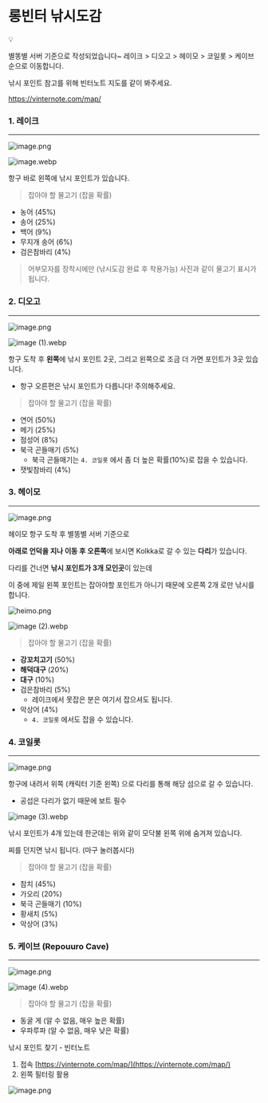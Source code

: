 # 롱빈터 낚시도감

<aside>
💡

별똥별 서버 기준으로 작성되었습니다~
레이크 > 디오고 > 헤이모 > 코일롯 > 케이브 순으로 이동합니다.

</aside>

낚시 포인트 참고를 위해 빈터노트 지도를 같이 봐주세요.

https://vinternote.com/map/

### 1. 레이크

---

![[image.png](image.png)](https://private-user-images.githubusercontent.com/182466807/369750631-cac842b8-a515-4674-87f7-d6b5f0f5ca24.png?jwt=eyJhbGciOiJIUzI1NiIsInR5cCI6IkpXVCJ9.eyJpc3MiOiJnaXRodWIuY29tIiwiYXVkIjoicmF3LmdpdGh1YnVzZXJjb250ZW50LmNvbSIsImtleSI6ImtleTUiLCJleHAiOjE3MjcwNjU4NTksIm5iZiI6MTcyNzA2NTU1OSwicGF0aCI6Ii8xODI0NjY4MDcvMzY5NzUwNjMxLWNhYzg0MmI4LWE1MTUtNDY3NC04N2Y3LWQ2YjVmMGY1Y2EyNC5wbmc_WC1BbXotQWxnb3JpdGhtPUFXUzQtSE1BQy1TSEEyNTYmWC1BbXotQ3JlZGVudGlhbD1BS0lBVkNPRFlMU0E1M1BRSzRaQSUyRjIwMjQwOTIzJTJGdXMtZWFzdC0xJTJGczMlMkZhd3M0X3JlcXVlc3QmWC1BbXotRGF0ZT0yMDI0MDkyM1QwNDI1NTlaJlgtQW16LUV4cGlyZXM9MzAwJlgtQW16LVNpZ25hdHVyZT00ZDAwM2M4OGIwNTQwNzRhYTZkYzJmMjhjNmY1ZTI4NGMwOWUwYzkxZGYyNWNhMDMzY2Q1NGUwMmM5MmZjMjNlJlgtQW16LVNpZ25lZEhlYWRlcnM9aG9zdCJ9.f_XdcSe9a9cbCUR4PjXTBajByLDPy0P5ybgTqm17xsk)

![[image.webp](image.webp)](https://private-user-images.githubusercontent.com/182466807/369751113-9b58db08-4a68-4041-865d-ca68669be94f.png?jwt=eyJhbGciOiJIUzI1NiIsInR5cCI6IkpXVCJ9.eyJpc3MiOiJnaXRodWIuY29tIiwiYXVkIjoicmF3LmdpdGh1YnVzZXJjb250ZW50LmNvbSIsImtleSI6ImtleTUiLCJleHAiOjE3MjcwNjU4NTksIm5iZiI6MTcyNzA2NTU1OSwicGF0aCI6Ii8xODI0NjY4MDcvMzY5NzUxMTEzLTliNThkYjA4LTRhNjgtNDA0MS04NjVkLWNhNjg2NjliZTk0Zi5wbmc_WC1BbXotQWxnb3JpdGhtPUFXUzQtSE1BQy1TSEEyNTYmWC1BbXotQ3JlZGVudGlhbD1BS0lBVkNPRFlMU0E1M1BRSzRaQSUyRjIwMjQwOTIzJTJGdXMtZWFzdC0xJTJGczMlMkZhd3M0X3JlcXVlc3QmWC1BbXotRGF0ZT0yMDI0MDkyM1QwNDI1NTlaJlgtQW16LUV4cGlyZXM9MzAwJlgtQW16LVNpZ25hdHVyZT0yMGViMWY2MDdiYzFiMWQwYTk4MTQyNDIxZWVhMzhhZjFjMWQ3MmQwNThiZmU0NWY1Y2I5MjM1YzRhYTYzMzdkJlgtQW16LVNpZ25lZEhlYWRlcnM9aG9zdCJ9.GgHVJ-reFG6M_qZOc2Rm2R3WcvJ8yh9YSP4AJkwS8FE)

항구 바로 왼쪽에 낚시 포인트가 있습니다.

> 잡아야 할 물고기 (잡을 확률)
> 
- 농어 (45%)
- 송어 (25%)
- 백어 (9%)
- 무지개 송어 (6%)
- 검은참바리 (4%)

> 어부모자를 장착시에만 (낚시도감 완료 후 착용가능) 사진과 같이 물고기 표시가 됩니다.
> 

### 2. 디오고

---

![[image.png](image%201.png)](https://private-user-images.githubusercontent.com/182466807/369750620-4c04ba2b-48e2-4910-ad4c-2a03fe78b481.png?jwt=eyJhbGciOiJIUzI1NiIsInR5cCI6IkpXVCJ9.eyJpc3MiOiJnaXRodWIuY29tIiwiYXVkIjoicmF3LmdpdGh1YnVzZXJjb250ZW50LmNvbSIsImtleSI6ImtleTUiLCJleHAiOjE3MjcwNjU4NTksIm5iZiI6MTcyNzA2NTU1OSwicGF0aCI6Ii8xODI0NjY4MDcvMzY5NzUwNjIwLTRjMDRiYTJiLTQ4ZTItNDkxMC1hZDRjLTJhMDNmZTc4YjQ4MS5wbmc_WC1BbXotQWxnb3JpdGhtPUFXUzQtSE1BQy1TSEEyNTYmWC1BbXotQ3JlZGVudGlhbD1BS0lBVkNPRFlMU0E1M1BRSzRaQSUyRjIwMjQwOTIzJTJGdXMtZWFzdC0xJTJGczMlMkZhd3M0X3JlcXVlc3QmWC1BbXotRGF0ZT0yMDI0MDkyM1QwNDI1NTlaJlgtQW16LUV4cGlyZXM9MzAwJlgtQW16LVNpZ25hdHVyZT04ZWVhYTU0Njc0ODhmZmQxODYwMTA0OWFiYTRiZGQ5ZjhjOTZjYTM0ZTNkMDdhNGMzZTNkYzdhZmE0YzRlZTI3JlgtQW16LVNpZ25lZEhlYWRlcnM9aG9zdCJ9.JN-nYYVi0x4XYxo-OhfznrEHKGHrYVOS-a5A6_XMcOo)

![[image (1).webp](image_(1).webp)](https://private-user-images.githubusercontent.com/182466807/369751101-55db6108-60d5-4242-b456-0066f601f124.png?jwt=eyJhbGciOiJIUzI1NiIsInR5cCI6IkpXVCJ9.eyJpc3MiOiJnaXRodWIuY29tIiwiYXVkIjoicmF3LmdpdGh1YnVzZXJjb250ZW50LmNvbSIsImtleSI6ImtleTUiLCJleHAiOjE3MjcwNjU4NTksIm5iZiI6MTcyNzA2NTU1OSwicGF0aCI6Ii8xODI0NjY4MDcvMzY5NzUxMTAxLTU1ZGI2MTA4LTYwZDUtNDI0Mi1iNDU2LTAwNjZmNjAxZjEyNC5wbmc_WC1BbXotQWxnb3JpdGhtPUFXUzQtSE1BQy1TSEEyNTYmWC1BbXotQ3JlZGVudGlhbD1BS0lBVkNPRFlMU0E1M1BRSzRaQSUyRjIwMjQwOTIzJTJGdXMtZWFzdC0xJTJGczMlMkZhd3M0X3JlcXVlc3QmWC1BbXotRGF0ZT0yMDI0MDkyM1QwNDI1NTlaJlgtQW16LUV4cGlyZXM9MzAwJlgtQW16LVNpZ25hdHVyZT0wOGVlNmY2MjY2YmJiYmFhMmIzNWVmNDgzMDQ5MGJhMzRhNWY4ZTdlYjU3ZjBkOWMxOTI0ODhlODM4OWVmZWYwJlgtQW16LVNpZ25lZEhlYWRlcnM9aG9zdCJ9.J_f2Y3SC92nrOJyyruTBoksUA3bmxxPs3KhT3GnNBfI)

항구 도착 후 **왼쪽**에 낚시 포인트 2곳, 그리고 왼쪽으로 조금 더 가면 포인트가 3곳 있습니다.

- 항구 오른편은 낚시 포인트가 다릅니다! 주의해주세요.

> 잡아야 할 물고기 (잡을 확률)
> 
- 연어 (50%)
- 메기 (25%)
- 점성어 (8%)
- 북극 곤들매기 (5%)
    - 북극 곤들매기는 `4. 코일롯` 에서 좀 더 높은 확률(10%)로 잡을 수 있습니다.
- 잿빛참바리 (4%)

### 3. 헤이모

---

![[image.png](image%202.png)](https://private-user-images.githubusercontent.com/182466807/369750625-f3a23fdc-c1e9-42ae-b2d0-17e8f2c322fa.png?jwt=eyJhbGciOiJIUzI1NiIsInR5cCI6IkpXVCJ9.eyJpc3MiOiJnaXRodWIuY29tIiwiYXVkIjoicmF3LmdpdGh1YnVzZXJjb250ZW50LmNvbSIsImtleSI6ImtleTUiLCJleHAiOjE3MjcwNjU4NTksIm5iZiI6MTcyNzA2NTU1OSwicGF0aCI6Ii8xODI0NjY4MDcvMzY5NzUwNjI1LWYzYTIzZmRjLWMxZTktNDJhZS1iMmQwLTE3ZThmMmMzMjJmYS5wbmc_WC1BbXotQWxnb3JpdGhtPUFXUzQtSE1BQy1TSEEyNTYmWC1BbXotQ3JlZGVudGlhbD1BS0lBVkNPRFlMU0E1M1BRSzRaQSUyRjIwMjQwOTIzJTJGdXMtZWFzdC0xJTJGczMlMkZhd3M0X3JlcXVlc3QmWC1BbXotRGF0ZT0yMDI0MDkyM1QwNDI1NTlaJlgtQW16LUV4cGlyZXM9MzAwJlgtQW16LVNpZ25hdHVyZT00YzA3NTE4MTkxZTk0Yjg3N2E1NTUyNWJmYzg5Yjc4OGRlMGVhMjg4MzFhNGI4NTc5ODY1ZGZlZTdmZDAxNTNiJlgtQW16LVNpZ25lZEhlYWRlcnM9aG9zdCJ9.F3uB8B2pNoJ7zfvKJ20pA481olVWLDRNlXoBwv1SUKc)

헤이모 항구 도착 후 별똥별 서버 기준으로

**아래로 언덕을 지나 이동 후 오른쪽**에 보시면 Kolkka로 갈 수 있는 **다리**가 있습니다.

다리를 건너면 **낚시 포인트가 3개 모인곳**이 있는데

이 중에 제일 왼쪽 포인트는 잡아야할 포인트가 아니기 때문에 오른쪽 2개 로만 낚시를 합니다.

![[heimo.png](heimo.png)](https://private-user-images.githubusercontent.com/182466807/369755569-aa6c9634-a83c-4105-8dd9-400d0340f6f5.png?jwt=eyJhbGciOiJIUzI1NiIsInR5cCI6IkpXVCJ9.eyJpc3MiOiJnaXRodWIuY29tIiwiYXVkIjoicmF3LmdpdGh1YnVzZXJjb250ZW50LmNvbSIsImtleSI6ImtleTUiLCJleHAiOjE3MjcwNjgwMTYsIm5iZiI6MTcyNzA2NzcxNiwicGF0aCI6Ii8xODI0NjY4MDcvMzY5NzU1NTY5LWFhNmM5NjM0LWE4M2MtNDEwNS04ZGQ5LTQwMGQwMzQwZjZmNS5wbmc_WC1BbXotQWxnb3JpdGhtPUFXUzQtSE1BQy1TSEEyNTYmWC1BbXotQ3JlZGVudGlhbD1BS0lBVkNPRFlMU0E1M1BRSzRaQSUyRjIwMjQwOTIzJTJGdXMtZWFzdC0xJTJGczMlMkZhd3M0X3JlcXVlc3QmWC1BbXotRGF0ZT0yMDI0MDkyM1QwNTAxNTZaJlgtQW16LUV4cGlyZXM9MzAwJlgtQW16LVNpZ25hdHVyZT0zOGYwYTE3ODVmMjllMzVlYjg3ODJhZjM3MmI0YTY1Y2ZjZDBkOTRmMTU4ZTg5NWE1NWZkMDYyNjU3OTAwODQ2JlgtQW16LVNpZ25lZEhlYWRlcnM9aG9zdCJ9.XyBh8u7S3sBk_r7uyAV88AHSaF6_OtwBzOlCQX_8PBE)

![[image (2).webp](image_(2).webp)](https://private-user-images.githubusercontent.com/182466807/369751108-a000775f-dbc7-4329-aa8a-a3e29f6c4d86.png?jwt=eyJhbGciOiJIUzI1NiIsInR5cCI6IkpXVCJ9.eyJpc3MiOiJnaXRodWIuY29tIiwiYXVkIjoicmF3LmdpdGh1YnVzZXJjb250ZW50LmNvbSIsImtleSI6ImtleTUiLCJleHAiOjE3MjcwNjgwMTYsIm5iZiI6MTcyNzA2NzcxNiwicGF0aCI6Ii8xODI0NjY4MDcvMzY5NzUxMTA4LWEwMDA3NzVmLWRiYzctNDMyOS1hYThhLWEzZTI5ZjZjNGQ4Ni5wbmc_WC1BbXotQWxnb3JpdGhtPUFXUzQtSE1BQy1TSEEyNTYmWC1BbXotQ3JlZGVudGlhbD1BS0lBVkNPRFlMU0E1M1BRSzRaQSUyRjIwMjQwOTIzJTJGdXMtZWFzdC0xJTJGczMlMkZhd3M0X3JlcXVlc3QmWC1BbXotRGF0ZT0yMDI0MDkyM1QwNTAxNTZaJlgtQW16LUV4cGlyZXM9MzAwJlgtQW16LVNpZ25hdHVyZT1mMmE3MDIxMGFkMmY4NWQ0OGY3ZDg5OTkwZTk3YWE1OWQwMDc1YmJlZTAyNjhjNjk1MmYyZjI0MTI3ZjI5OGVkJlgtQW16LVNpZ25lZEhlYWRlcnM9aG9zdCJ9.kukZrd--ArzRuhA8vBcnmxJbw1MOm3ld-fwqnzq5HBU)

> 잡아야 할 물고기 (잡을 확률)
> 
- **강꼬치고기** (50%)
- **해덕대구** (20%)
- **대구** (10%)
- 검은참바리 (5%)
    - 레이크에서 못잡은 분은 여기서 잡으셔도 됩니다.
- 악상어 (4%)
    - `4. 코일롯` 에서도 잡을 수 있습니다.

### 4. 코일롯

---

![[image.png](image%203.png)](https://private-user-images.githubusercontent.com/182466807/369750626-87b6eedd-da88-48a0-bb14-150381a861ad.png?jwt=eyJhbGciOiJIUzI1NiIsInR5cCI6IkpXVCJ9.eyJpc3MiOiJnaXRodWIuY29tIiwiYXVkIjoicmF3LmdpdGh1YnVzZXJjb250ZW50LmNvbSIsImtleSI6ImtleTUiLCJleHAiOjE3MjcwNjgwMTYsIm5iZiI6MTcyNzA2NzcxNiwicGF0aCI6Ii8xODI0NjY4MDcvMzY5NzUwNjI2LTg3YjZlZWRkLWRhODgtNDhhMC1iYjE0LTE1MDM4MWE4NjFhZC5wbmc_WC1BbXotQWxnb3JpdGhtPUFXUzQtSE1BQy1TSEEyNTYmWC1BbXotQ3JlZGVudGlhbD1BS0lBVkNPRFlMU0E1M1BRSzRaQSUyRjIwMjQwOTIzJTJGdXMtZWFzdC0xJTJGczMlMkZhd3M0X3JlcXVlc3QmWC1BbXotRGF0ZT0yMDI0MDkyM1QwNTAxNTZaJlgtQW16LUV4cGlyZXM9MzAwJlgtQW16LVNpZ25hdHVyZT1iM2U2OGY0ODdhYjc5MDc4MmM2NDE4YjE4MTIwOGE4MTMwOGY4MzdkOTVjYTllNjBlNjQ4NDI4OTcyNGM2NGYxJlgtQW16LVNpZ25lZEhlYWRlcnM9aG9zdCJ9.NyUl-ZkUcrrlz3sVNBN64QMLi1ohbT9R5fG9jlUhpwk)

항구에 내려서 위쪽 (캐릭터 기준 왼쪽) 으로 다리를 통해 해당 섬으로 갈 수 있습니다. 

- 공섭은 다리가 없기 때문에 보트 필수

![[image (3).webp](image_(3).webp)](https://private-user-images.githubusercontent.com/182466807/369751110-812fb8ee-b368-465a-8f16-c9ea522df2ae.png?jwt=eyJhbGciOiJIUzI1NiIsInR5cCI6IkpXVCJ9.eyJpc3MiOiJnaXRodWIuY29tIiwiYXVkIjoicmF3LmdpdGh1YnVzZXJjb250ZW50LmNvbSIsImtleSI6ImtleTUiLCJleHAiOjE3MjcwNjgwMTYsIm5iZiI6MTcyNzA2NzcxNiwicGF0aCI6Ii8xODI0NjY4MDcvMzY5NzUxMTEwLTgxMmZiOGVlLWIzNjgtNDY1YS04ZjE2LWM5ZWE1MjJkZjJhZS5wbmc_WC1BbXotQWxnb3JpdGhtPUFXUzQtSE1BQy1TSEEyNTYmWC1BbXotQ3JlZGVudGlhbD1BS0lBVkNPRFlMU0E1M1BRSzRaQSUyRjIwMjQwOTIzJTJGdXMtZWFzdC0xJTJGczMlMkZhd3M0X3JlcXVlc3QmWC1BbXotRGF0ZT0yMDI0MDkyM1QwNTAxNTZaJlgtQW16LUV4cGlyZXM9MzAwJlgtQW16LVNpZ25hdHVyZT01ZmM0OGUyNTYxMTE5Mzk5NmFmNjRlYjI3YTczNzcwNzE1YjliM2IxODRhNmVkNTk2NWZjNWI2YTZjZTFmNTliJlgtQW16LVNpZ25lZEhlYWRlcnM9aG9zdCJ9.BIEyO2dDMD8M2AmnO6uDo-gRfh26PoxlpZuzzFCyJjQ)

낚시 포인트가 4개 있는데 한군데는 위와 같이 모닥불 왼쪽 위에 숨겨져 있습니다.

찌를 던지면 낚시 됩니다. (마구 눌러봅시다)

> 잡아야 할 물고기 (잡을 확률)
> 
- 참치 (45%)
- 가오리 (20%)
- 북극 곤들매기 (10%)
- 황새치 (5%)
- 악상어 (3%)

### 5. 케이브 (Repouuro Cave)

---

![[image.png](image%204.png)](https://private-user-images.githubusercontent.com/182466807/369750629-257cb0a2-1883-4392-9487-cfc5ece91391.png?jwt=eyJhbGciOiJIUzI1NiIsInR5cCI6IkpXVCJ9.eyJpc3MiOiJnaXRodWIuY29tIiwiYXVkIjoicmF3LmdpdGh1YnVzZXJjb250ZW50LmNvbSIsImtleSI6ImtleTUiLCJleHAiOjE3MjcwNjgwMTYsIm5iZiI6MTcyNzA2NzcxNiwicGF0aCI6Ii8xODI0NjY4MDcvMzY5NzUwNjI5LTI1N2NiMGEyLTE4ODMtNDM5Mi05NDg3LWNmYzVlY2U5MTM5MS5wbmc_WC1BbXotQWxnb3JpdGhtPUFXUzQtSE1BQy1TSEEyNTYmWC1BbXotQ3JlZGVudGlhbD1BS0lBVkNPRFlMU0E1M1BRSzRaQSUyRjIwMjQwOTIzJTJGdXMtZWFzdC0xJTJGczMlMkZhd3M0X3JlcXVlc3QmWC1BbXotRGF0ZT0yMDI0MDkyM1QwNTAxNTZaJlgtQW16LUV4cGlyZXM9MzAwJlgtQW16LVNpZ25hdHVyZT01ZmY4ZDcwYzNiZDVjMWRkM2FiYWVlMTJhZTM0NDIzNWY3ZTc1NjA5MTU4NTQ3YzU4ZmQ4MWRhM2U3Njc5N2M4JlgtQW16LVNpZ25lZEhlYWRlcnM9aG9zdCJ9.Iq6XwpGRBVdfufrq1i3dorofbC8k8eWvj5jN81jWRMI)

![[image (4).webp](image_(4).webp)](https://private-user-images.githubusercontent.com/182466807/369751111-5daa3b48-dde6-4042-97e0-a97eccd212ed.png?jwt=eyJhbGciOiJIUzI1NiIsInR5cCI6IkpXVCJ9.eyJpc3MiOiJnaXRodWIuY29tIiwiYXVkIjoicmF3LmdpdGh1YnVzZXJjb250ZW50LmNvbSIsImtleSI6ImtleTUiLCJleHAiOjE3MjcwNjgwMTYsIm5iZiI6MTcyNzA2NzcxNiwicGF0aCI6Ii8xODI0NjY4MDcvMzY5NzUxMTExLTVkYWEzYjQ4LWRkZTYtNDA0Mi05N2UwLWE5N2VjY2QyMTJlZC5wbmc_WC1BbXotQWxnb3JpdGhtPUFXUzQtSE1BQy1TSEEyNTYmWC1BbXotQ3JlZGVudGlhbD1BS0lBVkNPRFlMU0E1M1BRSzRaQSUyRjIwMjQwOTIzJTJGdXMtZWFzdC0xJTJGczMlMkZhd3M0X3JlcXVlc3QmWC1BbXotRGF0ZT0yMDI0MDkyM1QwNTAxNTZaJlgtQW16LUV4cGlyZXM9MzAwJlgtQW16LVNpZ25hdHVyZT00NDQ2NjdhMjU5NTFjN2JiYjgyNjkzMTg2YzNkOWQ5YTk0MmRiODA0Y2YyZDEzNjEwMjg5NjA2YjM3NzA1OTgyJlgtQW16LVNpZ25lZEhlYWRlcnM9aG9zdCJ9.UGOaPnsFjM8ed4ytzyxmCh_EMcb2gcd5Bscmf8Mby2w)

> 잡아야 할 물고기 (잡을 확률)
> 
- 동굴 게 (알 수 없음, 매우 높은 확률)
- 우파루파 (알 수 없음, 매우 낮은 확률)

낚시 포인트 찾기 - 빈터노트

1. 접속 [https://vinternote.com/map/](https://vinternote.com/map/)
2. 왼쪽 필터링 활용

![[image.png](image%205.png)](https://private-user-images.githubusercontent.com/182466807/369750630-2b97a99e-c32d-47dc-9402-2be4e23e4034.png?jwt=eyJhbGciOiJIUzI1NiIsInR5cCI6IkpXVCJ9.eyJpc3MiOiJnaXRodWIuY29tIiwiYXVkIjoicmF3LmdpdGh1YnVzZXJjb250ZW50LmNvbSIsImtleSI6ImtleTUiLCJleHAiOjE3MjcwNjgwMTYsIm5iZiI6MTcyNzA2NzcxNiwicGF0aCI6Ii8xODI0NjY4MDcvMzY5NzUwNjMwLTJiOTdhOTllLWMzMmQtNDdkYy05NDAyLTJiZTRlMjNlNDAzNC5wbmc_WC1BbXotQWxnb3JpdGhtPUFXUzQtSE1BQy1TSEEyNTYmWC1BbXotQ3JlZGVudGlhbD1BS0lBVkNPRFlMU0E1M1BRSzRaQSUyRjIwMjQwOTIzJTJGdXMtZWFzdC0xJTJGczMlMkZhd3M0X3JlcXVlc3QmWC1BbXotRGF0ZT0yMDI0MDkyM1QwNTAxNTZaJlgtQW16LUV4cGlyZXM9MzAwJlgtQW16LVNpZ25hdHVyZT05OGVkZWFlYmMwZjgyMjM0NGExZTA1MDlmMGMzOGIxMjEzOGJmN2E4ZmI3YjBjNDg4YjQ4Yjc2OWUyNDNhNDhjJlgtQW16LVNpZ25lZEhlYWRlcnM9aG9zdCJ9.6GNNEwXH7AywUE9ozfKvxdFCm1xYgVqmsHWG7xP4OtI)
